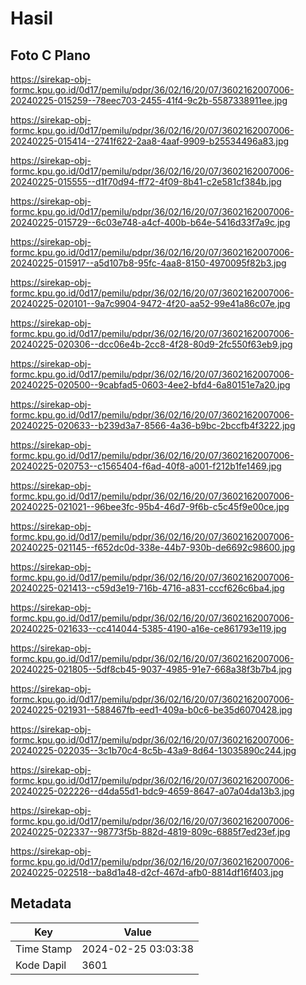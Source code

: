 # Hasil

## Foto C Plano

https://sirekap-obj-formc.kpu.go.id/0d17/pemilu/pdpr/36/02/16/20/07/3602162007006-20240225-015259--78eec703-2455-41f4-9c2b-5587338911ee.jpg

https://sirekap-obj-formc.kpu.go.id/0d17/pemilu/pdpr/36/02/16/20/07/3602162007006-20240225-015414--2741f622-2aa8-4aaf-9909-b25534496a83.jpg

https://sirekap-obj-formc.kpu.go.id/0d17/pemilu/pdpr/36/02/16/20/07/3602162007006-20240225-015555--d1f70d94-ff72-4f09-8b41-c2e581cf384b.jpg

https://sirekap-obj-formc.kpu.go.id/0d17/pemilu/pdpr/36/02/16/20/07/3602162007006-20240225-015729--6c03e748-a4cf-400b-b64e-5416d33f7a9c.jpg

https://sirekap-obj-formc.kpu.go.id/0d17/pemilu/pdpr/36/02/16/20/07/3602162007006-20240225-015917--a5d107b8-95fc-4aa8-8150-4970095f82b3.jpg

https://sirekap-obj-formc.kpu.go.id/0d17/pemilu/pdpr/36/02/16/20/07/3602162007006-20240225-020101--9a7c9904-9472-4f20-aa52-99e41a86c07e.jpg

https://sirekap-obj-formc.kpu.go.id/0d17/pemilu/pdpr/36/02/16/20/07/3602162007006-20240225-020306--dcc06e4b-2cc8-4f28-80d9-2fc550f63eb9.jpg

https://sirekap-obj-formc.kpu.go.id/0d17/pemilu/pdpr/36/02/16/20/07/3602162007006-20240225-020500--9cabfad5-0603-4ee2-bfd4-6a80151e7a20.jpg

https://sirekap-obj-formc.kpu.go.id/0d17/pemilu/pdpr/36/02/16/20/07/3602162007006-20240225-020633--b239d3a7-8566-4a36-b9bc-2bccfb4f3222.jpg

https://sirekap-obj-formc.kpu.go.id/0d17/pemilu/pdpr/36/02/16/20/07/3602162007006-20240225-020753--c1565404-f6ad-40f8-a001-f212b1fe1469.jpg

https://sirekap-obj-formc.kpu.go.id/0d17/pemilu/pdpr/36/02/16/20/07/3602162007006-20240225-021021--96bee3fc-95b4-46d7-9f6b-c5c45f9e00ce.jpg

https://sirekap-obj-formc.kpu.go.id/0d17/pemilu/pdpr/36/02/16/20/07/3602162007006-20240225-021145--f652dc0d-338e-44b7-930b-de6692c98600.jpg

https://sirekap-obj-formc.kpu.go.id/0d17/pemilu/pdpr/36/02/16/20/07/3602162007006-20240225-021413--c59d3e19-716b-4716-a831-cccf626c6ba4.jpg

https://sirekap-obj-formc.kpu.go.id/0d17/pemilu/pdpr/36/02/16/20/07/3602162007006-20240225-021633--cc414044-5385-4190-a16e-ce861793e119.jpg

https://sirekap-obj-formc.kpu.go.id/0d17/pemilu/pdpr/36/02/16/20/07/3602162007006-20240225-021805--5df8cb45-9037-4985-91e7-668a38f3b7b4.jpg

https://sirekap-obj-formc.kpu.go.id/0d17/pemilu/pdpr/36/02/16/20/07/3602162007006-20240225-021931--588467fb-eed1-409a-b0c6-be35d6070428.jpg

https://sirekap-obj-formc.kpu.go.id/0d17/pemilu/pdpr/36/02/16/20/07/3602162007006-20240225-022035--3c1b70c4-8c5b-43a9-8d64-13035890c244.jpg

https://sirekap-obj-formc.kpu.go.id/0d17/pemilu/pdpr/36/02/16/20/07/3602162007006-20240225-022226--d4da55d1-bdc9-4659-8647-a07a04da13b3.jpg

https://sirekap-obj-formc.kpu.go.id/0d17/pemilu/pdpr/36/02/16/20/07/3602162007006-20240225-022337--98773f5b-882d-4819-809c-6885f7ed23ef.jpg

https://sirekap-obj-formc.kpu.go.id/0d17/pemilu/pdpr/36/02/16/20/07/3602162007006-20240225-022518--ba8d1a48-d2cf-467d-afb0-8814df16f403.jpg


## Metadata

| Key        | Value               |
| ---------- | ------------------- |
| Time Stamp | 2024-02-25 03:03:38 |
| Kode Dapil | 3601                |



